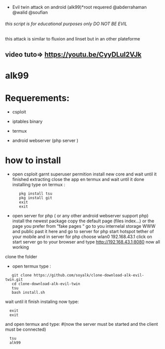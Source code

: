 ﻿   - Evil twin attack on android (alk99)*root requered
@abderrahaman @walid @soufian


###### this script is for educational purposes only DO NOT BE EVIL
this attack is similar to fluxion and linset but in an other plateforme



## video tuto=> https://youtu.be/CyyDLul2VJk




# alk99


# Requerements:
- csploit

- iptables binary

- termux

 - android webserver (php server )


# how to install 


- open csploit garnt superuser permition  install new core and wait until it finished extracting close the app 
en termux and wait until it done installing 
type on termux :
     ```
        pkg install tsu
        pkg install git
        exit
        exit
     ```
- open server for php ( or any other android webserver support php)
 install the newest package
  copy the default page (files index...) or the page you prefer from “fake pages “ go to you internelal storage WWW and public past it here and go to server for php start hotspot tether of your mobile and in server for php choose wlan0  192.168.43.1 click on start server 
go to your browser and type http://192.168.43.1:8080
now all working

clone the folder
- open termux  type :  
```
   git clone https://github.com/soyalk/clone-download-alk-evil-twin.git
   cd clone-download-alk-evil-twin
   tsu
   bash install.sh
```

wait until it finish instaling
now type:
```
  exit
  exit
```
and open termux and type:   #(now the server must be started and the client must be connected)
```
  tsu
  alk99 
```   




